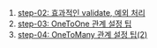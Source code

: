 1. [step-02: 효과적인 validate, 예외 처리](https://github.com/yoon-youngjin/SSS/blob/main/Selp_Spring_Study/doc/step-03.md)
2. [step-03: OneToOne 관계 설정 팁](https://github.com/yoon-youngjin/SSS/blob/main/Selp_Spring_Study/doc/step-04.md)
3. [step-04: OneToMany 관계 설정 팁(2)](https://github.com/yoon-youngjin/SSS/blob/main/Selp_Spring_Study/doc/step-05.md)
